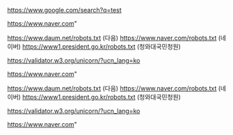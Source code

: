 


























































































































































































































https://www.google.com/search?q=test 




























https://www.naver.com"





















































https://www.daum.net/robots.txt (다음)
https://www.naver.com/robots.txt (네이버)
https://www1.president.go.kr/robots.txt (청와대국민청원)























































https://validator.w3.org/unicorn/?ucn_lang=ko

























https://www.naver.com"








































































































































































































https://www.daum.net/robots.txt (다음)
https://www.naver.com/robots.txt (네이버)
https://www1.president.go.kr/robots.txt (청와대국민청원)























































https://validator.w3.org/unicorn/?ucn_lang=ko

























https://www.naver.com"














